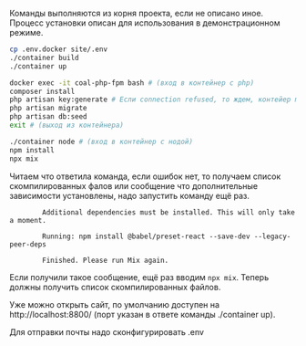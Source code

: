 Команды выполняются из корня проекта, если не описано иное.
Процесс установки описан для использования в демонстрационном режиме.

```bash
cp .env.docker site/.env
./container build
./container up
```

```bash
docker exec -it coal-php-fpm bash # (вход в контейнер с php)
composer install
php artisan key:generate # Если connection refused, то ждем, контейер mysql с БД инициализируется
php artisan migrate
php artisan db:seed
exit # (выход из контейнера)
```

```bash
./container node # (вход в контейнер с нодой)
npm install
npx mix
```

Читаем что ответила команда, если ошибок нет, то получаем список скомпилированных фалов или сообщение что дополнительные зависимости установлены, надо запустить команду ещё раз.

```
        Additional dependencies must be installed. This will only take a moment.
        
        Running: npm install @babel/preset-react --save-dev --legacy-peer-deps
        
        Finished. Please run Mix again.
```

Если получили такое сообщение, ещё раз вводим ```npx mix```.
Теперь должны получить список скомпилированных файлов.

Уже можно открыть сайт, по умолчанию доступен на http://localhost:8800/ (порт указан в ответе команды ./container up).

Для отправки почты надо сконфигурировать .env
